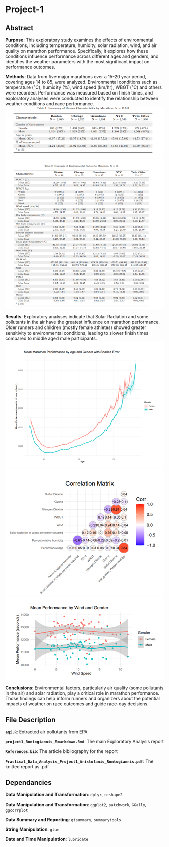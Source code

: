 # Project-1

## Abstract

**Purpose**: This exploratory study examines the effects of environmental conditions, including temperature, humidity, solar radiation, wind, and air quality on marathon performance. Specifically, it explores how these conditions influence performance across different ages and genders, and identifies the weather parameters with the most significant impact on performance outcomes.

**Methods**: Data from five major marathons over a 15-20 year period, covering ages 14 to 85, were analyzed. Environmental conditions such as temperature (°C), humidity (%), wind speed (km/hr), WBGT (°C) and others were recorded. Performance was measured based on finish times, and exploratory analyses were conducted to identify the relationship between weather conditions and race performance.![](main_figure/table1.png)![](main_figure/table2.png)

**Results**: Exploratory analyses indicate that Solar Radiation and some pollutants in the air have the greatest influence on marathon performance. Older runners and children (mostly female athletes) showed greater sensitivity to environmental conditions, leading to slower finish times compared to middle aged male participants.![](main_figure/fig1.png)![](main_figure/fig2.png)![](main_figure/fig3.png)

**Conclusions**: Environmental factors, particularly air quality (some pollutants in the air) and solar radiation, play a critical role in marathon performance. Those findings can help inform runners and organizers about the potential impacts of weather on race outcomes and guide race-day decisions.

## File Description

**`aqi.R`**: Extracted air pollutants from EPA

**`project1_Rontogiannis_Rmarkdown.Rmd`**: The main Exploratory Analysis report

**`References.bib`**: The article bibliography for the report

**`Practical_Data_Analysis_Project1_Aristofanis_Rontogiannis.pdf`**: The knitted report as .pdf

## Dependancies

**Data Manipulation and Transformation**: `dplyr`, `reshape2`

**Data Manipulation and Transformation**: `ggplot2`, `patchwork`, `GGally`, `ggcorrplot`

**Data Summary and Reporting**: `gtsummary`, `summarytools`

**String Manipulation**: `glue`

**Date and Time Manipulation**: `lubridate`
